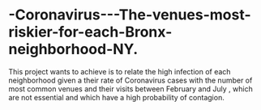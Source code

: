 # -Coronavirus---The-venues-most-riskier-for-each-Bronx-neighborhood-NY.

This project wants to achieve is to relate the high infection of each neighborhood given a their rate of Coronavirus cases with the number of most common venues and their visits between February and July , which are not essential and which have a high probability of contagion.
